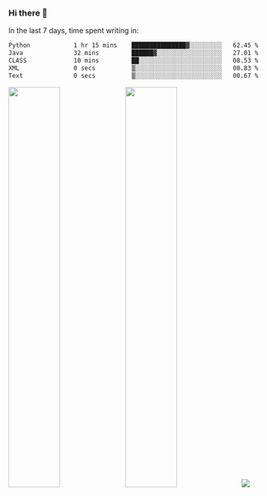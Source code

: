 ### Hi there 👋

In the last 7 days, time spent writing in:

<!--START_SECTION:waka-->

```txt
Python            1 hr 15 mins    ███████████████▓░░░░░░░░░   62.45 %
Java              32 mins         ██████▓░░░░░░░░░░░░░░░░░░   27.01 %
CLASS             10 mins         ██░░░░░░░░░░░░░░░░░░░░░░░   08.53 %
XML               0 secs          ▒░░░░░░░░░░░░░░░░░░░░░░░░   00.83 %
Text              0 secs          ▒░░░░░░░░░░░░░░░░░░░░░░░░   00.67 %
```

<!--END_SECTION:waka-->

<img src="https://wakatime.com/share/@jimtje/5d0c92de-08f8-4a72-8f2f-6a9693d1e318.svg" width=45% height=45%> <img src="https://wakatime.com/share/@jimtje/501498ae-bda5-4da7-a89d-b40bcdd5556d.svg" width=45% height=45%>
![](https://hit.yhype.me/github/profile?user_id=43537315)
